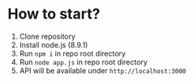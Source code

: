 # How to start?
1. Clone repository
2. Install node.js (8.9.1)
3. Run `npm i` in repo root directory
4. Run `node app.js` in repo root directory
5. API will be available under `http://localhost:3000`
